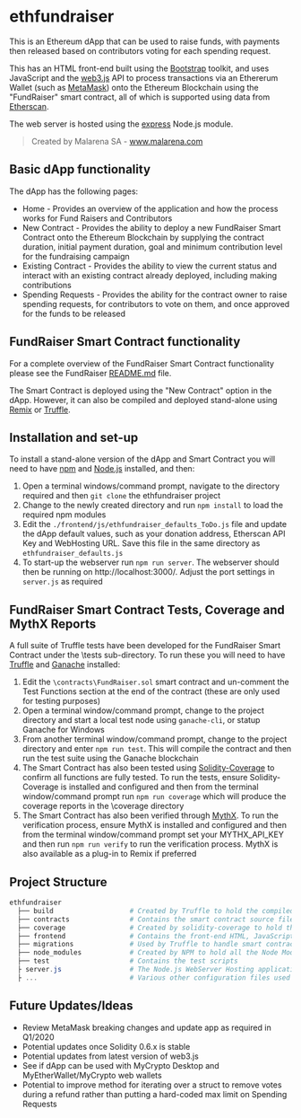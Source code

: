 # ethfundraiser

This is an Ethereum dApp that can be used to raise funds, with payments then released based on contributors voting for each spending request.

This has an HTML front-end built using the [Bootstrap](https://getbootstrap.com/) toolkit, and uses JavaScript and the [web3.js](https://github.com/ethereum/web3.js) API to process transactions via an Ethererum Wallet (such as [MetaMask](https://metamask.io/)) onto the Ethereum Blockchain using the "FundRaiser" smart contract, all of which is supported using data from [Etherscan](https://etherscan.io/).

The web server is hosted using the [express](https://www.npmjs.com/package/express) Node.js module.

> Created by Malarena SA - www.malarena.com

## Basic dApp functionality
The dApp has the following pages:
- Home - Provides an overview of the application and how the process works for Fund Raisers and Contributors
- New Contract - Provides the ability to deploy a new FundRaiser Smart Contract onto the Ethereum Blockchain by supplying the contract duration, initial payment duration, goal and minimum contribution level for the fundraising campaign
- Existing Contract - Provides the ability to view the current status and interact with an existing contract already deployed, including making contributions
- Spending Requests - Provides the ability for the contract owner to raise spending requests, for contributors to vote on them, and once approved for the funds to be released

## FundRaiser Smart Contract functionality
For a complete overview of the FundRaiser Smart Contract functionality please see the FundRaiser [README.md](contracts/README.md) file.

The Smart Contract is deployed using the "New Contract" option in the dApp. However, it can also be compiled and deployed stand-alone using [Remix](https://remix.ethereum.org/) or  [Truffle](https://www.trufflesuite.com/truffle).

## Installation and set-up
To install a stand-alone version of the dApp and Smart Contract you will need to have [npm](https://www.npmjs.com/) and [Node.js](https://nodejs.org/en/) installed, and then:
1) Open a terminal windows/command prompt, navigate to the directory required and then `git clone` the ethfundraiser project
2) Change to the newly created directory and run `npm install` to load the required npm modules
3) Edit the `./frontend/js/ethfundraiser_defaults_ToDo.js` file and update the dApp default values, such as your donation address, Etherscan API Key and WebHosting URL. Save this file in the same directory as `ethfundraiser_defaults.js`
4) To start-up the webserver run `npm run server`. The webserver should then be running on http://localhost:3000/. Adjust the port settings in `server.js` as required

## FundRaiser Smart Contract Tests, Coverage and MythX Reports
A full suite of Truffle tests have been developed for the FundRaiser Smart Contract under the \tests sub-directory. To run these you will need to have [Truffle](https://www.trufflesuite.com/docs/truffle/overview) and [Ganache](https://www.trufflesuite.com/docs/ganache/overview) installed:
1) Edit the `\contracts\FundRaiser.sol` smart contract and un-comment the Test Functions section at the end of the contract (these are only used for testing purposes)
2) Open a terminal window/command prompt, change to the project directory and start a  local test node using `ganache-cli`, or statup Ganache for Windows
3) From another terminal window/command prompt, change to the project directory and enter `npm run test`.  This will compile the contract and then run the test suite using the Ganache blockchain
4) The Smart Contract has also been tested using [Solidity-Coverage](https://www.npmjs.com/package/solidity-coverage) to confirm all functions are fully tested. To run the tests, ensure Solidity-Coverage is installed and configured and then from the terminal window/command prompt run `npm run coverage` which will produce the coverage reports in the \coverage directory
5) The Smart Contract has also been verified through [MythX](https://mythx.io/). To run the verification process, ensure MythX is installed and configured and then from the terminal window/command prompt set your MYTHX_API_KEY and then run `npm run verify` to run the verification process. MythX is also available as a plug-in to Remix if preferred

## Project Structure
```powershell
ethfundraiser
  ├── build                   # Created by Truffle to hold the compiled smart contracts
  ├── contracts               # Contains the smart contract source files
  ├── coverage                # Created by solidity-coverage to hold the coverage reports
  ├── frontend                # Contains the front-end HTML, JavaScript and Image files
  ├── migrations              # Used by Truffle to handle smart contract deployments
  ├── node_modules            # Created by NPM to hold all the Node Modules and dependencies
  ├── test                    # Contains the test scripts
  ├ server.js                 # The Node.js WebServer Hosting application
  ├ ...                       # Various other configuration files used by the tools
```

## Future Updates/Ideas
- Review MetaMask breaking changes and update app as required in Q1/2020
- Potential updates once Solidity 0.6.x is stable
- Potential updates from latest version of web3.js
- See if dApp can be used with MyCrypto Desktop and MyEtherWallet/MyCrypto web wallets
- Potential to improve method for iterating over a struct to remove votes during a refund rather than putting a hard-coded max limit on Spending Requests
